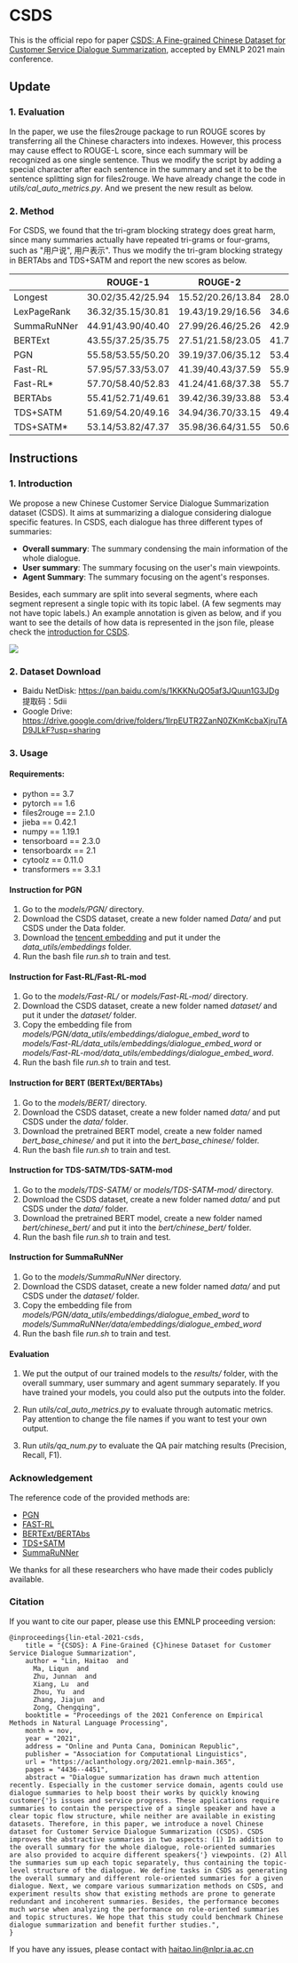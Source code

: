 # CSDS
This is the official repo for paper [CSDS: A Fine-grained Chinese Dataset for Customer Service Dialogue Summarization](https://aclanthology.org/2021.emnlp-main.365/), accepted by EMNLP 2021 main conference.

## Update

### 1. Evaluation

In the paper, we use the files2rouge package to run ROUGE scores by transferring all the Chinese characters into indexes. However, this process may cause effect to ROUGE-L score, since each summary will be recognized as one single sentence. Thus we modify the script by adding a special character after each sentence in the summary and set it to be the sentence splitting sign for files2rouge. We have already change the code in *utils/cal_auto_metrics.py*. And we present the new result as below.

### 2. Method

For CSDS, we found that the tri-gram blocking strategy does great harm, since many summaries actually have repeated tri-grams or four-grams, such as "用户说", 用户表示". Thus we modify the tri-gram blocking strategy in BERTAbs and TDS+SATM and report the new scores as below.

|             | ROUGE-1           | ROUGE-2           | ROUGE-L           | BLEU              | BS                | MS                |
| ----------- | ----------------- | ----------------- | ----------------- | ----------------- | ----------------- | ----------------- |
| Longest     | 30.02/35.42/25.94 | 15.52/20.26/13.84 | 28.00/33.49/24.01 | 11.19/13.14/9.94  | 63.61/67.92/62.89 | 12.38/16.46/10.71 |
| LexPageRank | 36.32/35.15/30.81 | 19.43/19.29/16.56 | 34.67/33.82/29.37 | 13.48/14.14/12.65 | 66.60/67.23/65.27 | 15.01/13.94/12.26 |
| SummaRuNNer | 44.91/43.90/40.40 | 27.99/26.46/25.26 | 42.97/41.89/38.38 | 21.60/19.35/20.69 | 71.77/72.16/70.94 | 24.10/22.16/20.41 |
| BERTExt     | 43.55/37.25/35.75 | 27.51/21.58/23.05 | 41.75/35.69/34.25 | 21.59/14.91/17.39 | 71.24/68.01/67.59 | 22.69/16.06/14.59 |
| PGN         | 55.58/53.55/50.20 | 39.19/37.06/35.12 | 53.46/51.05/47.59 | 32.31/29.64/28.25 | 78.40/78.68/76.13 | 28.58/26.68/25.13 |
| Fast-RL     | 57.95/57.33/53.07 | 41.39/40.43/37.59 | 55.99/55.17/50.76 | 33.04/33.39/30.44 | 79.57/80.29/77.72 | 29.78/28.55/27.18 |
| Fast-RL*    | 57.70/58.40/52.83 | 41.24/41.68/37.38 | 55.76/56.11/50.54 | 32.94/33.53/30.11 | 79.76/81.06/77.52 | 30.12/29.95/26.89 |
| BERTAbs     | 55.41/52.71/49.61 | 39.42/36.39/33.88 | 53.41/50.45/46.88 | 27.77/30.17/27.02 | 79.23/79.23/76.41 | 28.11/24.95/23.91 |
| TDS+SATM    | 51.69/54.20/49.16 | 34.94/36.70/33.15 | 49.44/51.66/46.35 | 22.89/25.82/26.22 | 77.47/79.21/76.06 | 25.35/26.13/24.19 |
| TDS+SATM*   | 53.14/53.82/47.37 | 35.98/36.64/31.55 | 50.68/51.56/44.65 | 26.47/25.47/22.72 | 77.81/79.29/75.52 | 26.11/26.12/23.09 |

## Instructions

### 1. Introduction

We propose a new Chinese Customer Service Dialogue Summarization dataset  (CSDS). It aims at summarizing a dialogue considering dialogue specific features. In CSDS, each dialogue has three different types of summaries: 

- **Overall summary**: The summary condensing the main information of the whole dialogue.
- **User summary**: The summary focusing on the user's main viewpoints.
- **Agent Summary**: The summary focusing on the agent's responses.

Besides, each summary are split into several segments, where each segment represent a single topic with its topic label. (A few segments may not have topic labels.) An example annotation is given as below, and if you want to see the details of how data is represented in the json file, please check the  [introduction for CSDS](utils/dataset_introduction.md).

![](utils/example.png)

### 2. Dataset Download

- Baidu NetDisk: https://pan.baidu.com/s/1KKKNuQO5af3JQuun1G3JDg 提取码：5dii
- Google Drive: https://drive.google.com/drive/folders/1IrpEUTR2ZanN0ZKmKcbaXjruTAD9JLkF?usp=sharing

### 3. Usage

#### Requirements:

- python == 3.7
- pytorch == 1.6
- files2rouge == 2.1.0
- jieba == 0.42.1
- numpy == 1.19.1
- tensorboard == 2.3.0
- tensorboardx == 2.1
- cytoolz == 0.11.0
- transformers == 3.3.1

#### Instruction for PGN

1. Go to the *models/PGN/* directory.
2. Download the CSDS dataset, create a new folder named *Data/* and put CSDS under the Data folder.
3. Download the [tencent embedding](https://ai.tencent.com/ailab/nlp/en/embedding.html) and put it under the *data_utils/embeddings* folder.
4. Run the bash file *run.sh* to train and test.

#### Instruction for Fast-RL/Fast-RL-mod

1. Go to the *models/Fast-RL/* or *models/Fast-RL-mod/* directory.
2. Download the CSDS dataset, create a new folder named *dataset/* and put it under the *dataset/* folder.
3. Copy the embedding file from *models/PGN/data_utils/embeddings/dialogue_embed_word* to *models/Fast-RL/data_utils/embeddings/dialogue_embed_word* or *models/Fast-RL-mod/data_utils/embeddings/dialogue_embed_word*.
4. Run the bash file *run.sh* to train and test.

#### Instruction for BERT (BERTExt/BERTAbs)

1. Go to the *models/BERT/* directory.
2. Download the CSDS dataset, create a new folder named *data/* and put CSDS under the *data/* folder.
3. Download the pretrained BERT model, create a new folder named *bert_base_chinese/* and put it into the *bert_base_chinese/* folder.
4. Run the bash file *run.sh* to train and test.

#### Instruction for TDS-SATM/TDS-SATM-mod

1. Go to the *models/TDS-SATM/* or *models/TDS-SATM-mod/* directory.
2. Download the CSDS dataset, create a new folder named *data/* and put CSDS under the *data/* folder.
3. Download the pretrained BERT model, create a new folder named *bert/chinese_bert/* and put it into the *bert/chinese_bert/* folder.
4. Run the bash file *run.sh* to train and test.

#### Instruction for SummaRuNNer

1. Go to the *models/SummaRuNNer* directory.
2. Download the CSDS dataset, create a new folder named *data/* and put CSDS under the *dataset/* folder.
3. Copy the embedding file from *models/PGN/data_utils/embeddings/dialogue_embed_word* to *models/SummaRuNNer/data/embeddings/dialogue_embed_word* 
4. Run the bash file *run.sh* to train and test.

#### Evaluation

1. We put the output of our trained models to the *results/* folder, with the overall summary, user summary and agent summary separately. If you have trained your models, you could also put the outputs into the folder.

2. Run *utils/cal_auto_metrics.py* to evaluate through automatic metrics. Pay attention to change the file names if you want to test your own output.
3. Run *utils/qa_num.py* to evaluate the QA pair matching results (Precision, Recall, F1).

### Acknowledgement

The reference code of the provided methods are:

- [PGN](https://github.com/atulkum/pointer_summarizer)
- [FAST-RL](https://github.com/ChenRocks/fast_abs_rl)
- [BERTExt/BERTAbs](https://github.com/nlpyang/PreSumm)
- [TDS+SATM](https://github.com/RowitZou/topic-dialog-summ)
- [SummaRuNNer](https://github.com/hpzhao/SummaRuNNer)

We thanks for all these researchers who have made their codes publicly available.

### Citation

If you want to cite our paper, please use this EMNLP proceeding version:

```
@inproceedings{lin-etal-2021-csds,
    title = "{CSDS}: A Fine-Grained {C}hinese Dataset for Customer Service Dialogue Summarization",
    author = "Lin, Haitao  and
      Ma, Liqun  and
      Zhu, Junnan  and
      Xiang, Lu  and
      Zhou, Yu  and
      Zhang, Jiajun  and
      Zong, Chengqing",
    booktitle = "Proceedings of the 2021 Conference on Empirical Methods in Natural Language Processing",
    month = nov,
    year = "2021",
    address = "Online and Punta Cana, Dominican Republic",
    publisher = "Association for Computational Linguistics",
    url = "https://aclanthology.org/2021.emnlp-main.365",
    pages = "4436--4451",
    abstract = "Dialogue summarization has drawn much attention recently. Especially in the customer service domain, agents could use dialogue summaries to help boost their works by quickly knowing customer{'}s issues and service progress. These applications require summaries to contain the perspective of a single speaker and have a clear topic flow structure, while neither are available in existing datasets. Therefore, in this paper, we introduce a novel Chinese dataset for Customer Service Dialogue Summarization (CSDS). CSDS improves the abstractive summaries in two aspects: (1) In addition to the overall summary for the whole dialogue, role-oriented summaries are also provided to acquire different speakers{'} viewpoints. (2) All the summaries sum up each topic separately, thus containing the topic-level structure of the dialogue. We define tasks in CSDS as generating the overall summary and different role-oriented summaries for a given dialogue. Next, we compare various summarization methods on CSDS, and experiment results show that existing methods are prone to generate redundant and incoherent summaries. Besides, the performance becomes much worse when analyzing the performance on role-oriented summaries and topic structures. We hope that this study could benchmark Chinese dialogue summarization and benefit further studies.",
}
```

If you have any issues, please contact with haitao.lin@nlpr.ia.ac.cn

